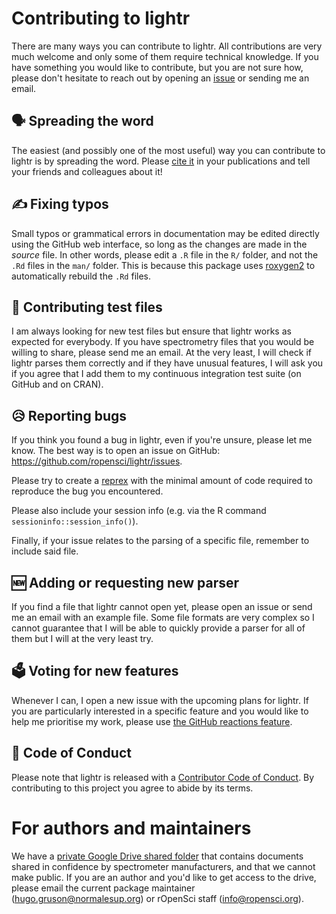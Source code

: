 # Contributing to lightr

There are many ways you can contribute to lightr. All contributions are very 
much welcome and only some of them require technical knowledge. If you have 
something you would like to contribute, but you are not sure how, please don't
hesitate to reach out by opening an 
[issue](https://github.com/ropensci/lightr/issues) or sending me an email.

## 🗣️ Spreading the word

The easiest (and possibly one of the most useful) way you can contribute to 
lightr is by spreading the word. Please 
[cite it](https://docs.ropensci.org/lightr/authors.html) in your 
publications and tell your friends and colleagues about it!

## ✍️ Fixing typos

Small typos or grammatical errors in documentation may be edited directly using
the GitHub web interface, so long as the changes are made in the _source_ file.
In other words, please edit a `.R` file in the `R/` folder, and not the `.Rd`
files in the `man/` folder. This is because this package uses 
[roxygen2](https://roxygen2.r-lib.org/) to automatically rebuild the `.Rd`
files.

## 📄 Contributing test files

I am always looking for new test files but ensure that lightr works as expected
for everybody. If you have spectrometry files that you would be willing to 
share, please send me an email. At the very least, I will check if lightr parses
them correctly and if they have unusual features, I will ask you if you agree
that I add them to my continuous integration test suite (on GitHub and on CRAN).

## 😥 Reporting bugs

If you think you found a bug in lightr, even if you're unsure, please let me 
know. The best way is to open an issue on GitHub: 
https://github.com/ropensci/lightr/issues.

Please try to create a [reprex](https://reprex.tidyverse.org/) with the minimal
amount of code required to reproduce the bug you encountered.

Please also include your session info (e.g. via the R command 
`sessioninfo::session_info()`).

Finally, if your issue relates to the parsing of a specific file, remember to
include said file.

## 🆕 Adding or requesting new parser

If you find a file that lightr cannot open yet, please open an issue or send
me an email with an example file. Some file formats are very complex so I cannot
guarantee that I will be able to quickly provide a parser for all of them but I
will at the very least try.

## 🗳️ Voting for new features

Whenever I can, I open a new issue with the upcoming plans for lightr. If you 
are particularly interested in a specific feature and you would like to help
me prioritise my work, please use 
[the GitHub reactions feature](https://github.blog/2016-03-10-add-reactions-to-pull-requests-issues-and-comments/).

## 📖 Code of Conduct

Please note that lightr is released with a [Contributor Code of
Conduct](https://ropensci.org/code-of-conduct/). By contributing to this project
you agree to abide by its terms.

# For authors and maintainers

We have a [private Google Drive shared
folder](https://drive.google.com/drive/folders/1GSGi0p4dDT7_fFJiWTJ_i_BEEvStcONE?usp=share_link)
that contains documents shared in confidence by spectrometer manufacturers, and
that we cannot make public. If you are an author and you'd like to get access to
the drive, please email the current package maintainer
(<hugo.gruson@normalesup.org>) or rOpenSci staff (<info@ropensci.org>).

